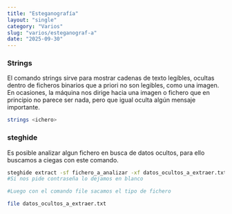 ```yaml
---
title: "Esteganografía"
layout: "single"
category: "Varios"
slug: "varios/esteganograf-a"
date: "2025-09-30"
---
```


### Strings

El comando strings sirve para mostrar cadenas de texto legíbles, ocultas dentro de ficheros binarios que a priori no son legibles, como una imagen. En ocasiones, la máquina nos dirige hacia una imagen o fichero que en principio no parece ser nada, pero que igual oculta algún mensaje importante.
```bash
strings <ichero>
```

### steghide
Es posible analizar algun fichero en busca de datos ocultos, para ello buscamos a ciegas con este comando.
``` bash
steghide extract -sf fichero_a_analizar -xf datos_ocultos_a_extraer.txt
#Si nos pide contraseña lo dejamos en blanco

#Luego con el comando file sacamos el tipo de fichero

file datos_ocultos_a_extraer.txt
```
